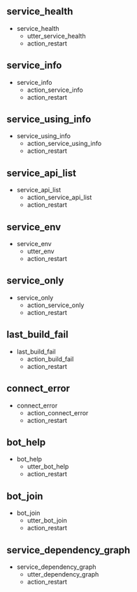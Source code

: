 ## service_health
* service_health
  - utter_service_health
  - action_restart
  
## service_info
* service_info
  - action_service_info
  - action_restart
  
## service_using_info
* service_using_info
  - action_service_using_info
  - action_restart
  
## service_api_list
* service_api_list
  - action_service_api_list
  - action_restart
  
## service_env
* service_env
  - utter_env
  - action_restart

## service_only
* service_only
  - action_service_only
  - action_restart

## last_build_fail
* last_build_fail
  - action_build_fail
  - action_restart

## connect_error
* connect_error
  - action_connect_error
  - action_restart

## bot_help
* bot_help
  - utter_bot_help
  - action_restart

## bot_join
* bot_join
  - utter_bot_join
  - action_restart
  
## service_dependency_graph
* service_dependency_graph
  - utter_dependency_graph
  - action_restart